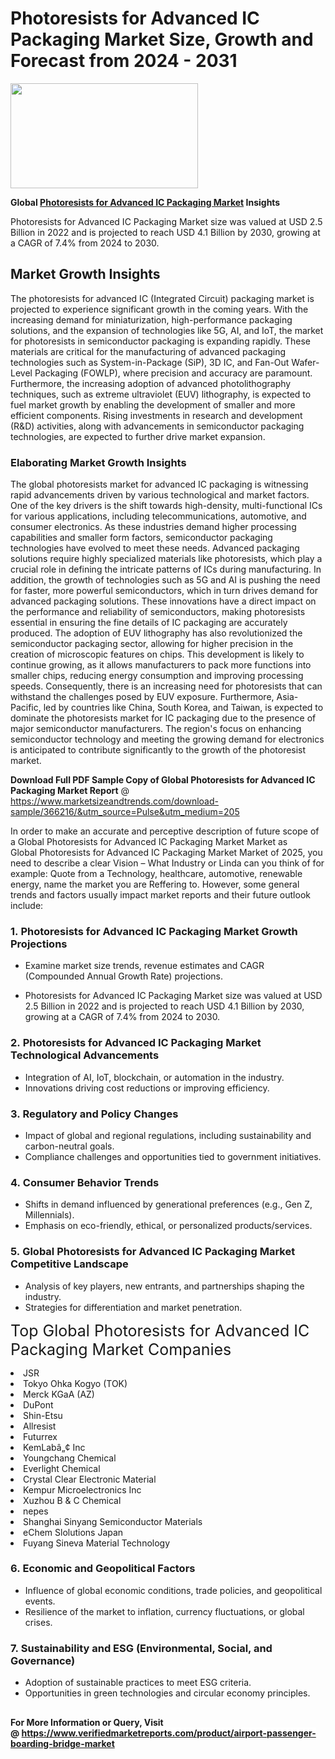 <H1>Photoresists for Advanced IC Packaging Market Size, Growth and Forecast from 2024 - 2031</H1><img class="aligncenter size-medium wp-image-584254" src="https://thirdeyenews.in/wp-content/uploads/2024/09/Global-Market-Research-300x168.jpeg" alt="" width="300" height="168" /><p><strong>Global&nbsp;<a href="https://www.marketsizeandtrends.com/download-sample/366216/&amp;utm_source=Pulse&amp;utm_medium=205">Photoresists for Advanced IC Packaging Market</a> Insights</strong></p><p>Photoresists for Advanced IC Packaging Market size was valued at USD 2.5 Billion in 2022 and is projected to reach USD 4.1 Billion by 2030, growing at a CAGR of 7.4% from 2024 to 2030.</p><p><h2>Market Growth Insights</h2> The photoresists for advanced IC (Integrated Circuit) packaging market is projected to experience significant growth in the coming years. With the increasing demand for miniaturization, high-performance packaging solutions, and the expansion of technologies like 5G, AI, and IoT, the market for photoresists in semiconductor packaging is expanding rapidly. These materials are critical for the manufacturing of advanced packaging technologies such as System-in-Package (SiP), 3D IC, and Fan-Out Wafer-Level Packaging (FOWLP), where precision and accuracy are paramount. Furthermore, the increasing adoption of advanced photolithography techniques, such as extreme ultraviolet (EUV) lithography, is expected to fuel market growth by enabling the development of smaller and more efficient components. Rising investments in research and development (R&D) activities, along with advancements in semiconductor packaging technologies, are expected to further drive market expansion. <h3>Elaborating Market Growth Insights</h3> The global photoresists market for advanced IC packaging is witnessing rapid advancements driven by various technological and market factors. One of the key drivers is the shift towards high-density, multi-functional ICs for various applications, including telecommunications, automotive, and consumer electronics. As these industries demand higher processing capabilities and smaller form factors, semiconductor packaging technologies have evolved to meet these needs. Advanced packaging solutions require highly specialized materials like photoresists, which play a crucial role in defining the intricate patterns of ICs during manufacturing. In addition, the growth of technologies such as 5G and AI is pushing the need for faster, more powerful semiconductors, which in turn drives demand for advanced packaging solutions. These innovations have a direct impact on the performance and reliability of semiconductors, making photoresists essential in ensuring the fine details of IC packaging are accurately produced. The adoption of EUV lithography has also revolutionized the semiconductor packaging sector, allowing for higher precision in the creation of microscopic features on chips. This development is likely to continue growing, as it allows manufacturers to pack more functions into smaller chips, reducing energy consumption and improving processing speeds. Consequently, there is an increasing need for photoresists that can withstand the challenges posed by EUV exposure. Furthermore, Asia-Pacific, led by countries like China, South Korea, and Taiwan, is expected to dominate the photoresists market for IC packaging due to the presence of major semiconductor manufacturers. The region's focus on enhancing semiconductor technology and meeting the growing demand for electronics is anticipated to contribute significantly to the growth of the photoresist market. </p><p><span class=""><strong>Download Full PDF Sample Copy of Global Photoresists for Advanced IC Packaging Market Report</strong> @ <a href="https://www.marketsizeandtrends.com/download-sample/366216/&amp;utm_source=Pulse&amp;utm_medium=205" target="_blank">https://www.marketsizeandtrends.com/download-sample/366216/&amp;utm_source=Pulse&amp;utm_medium=205</a></span></p><p>In order to make an accurate and perceptive description of future scope of a Global&nbsp;Photoresists for Advanced IC Packaging Market Market as Global&nbsp;Photoresists for Advanced IC Packaging Market Market of 2025, you need to describe a clear Vision &ndash; What Industry or Linda can you think of for example: Quote from a Technology, healthcare, automotive, renewable energy, name the market you are Reffering to. However, some general trends and factors usually impact market reports and their future outlook include:</p><h3>1.&nbsp;<strong>Photoresists for Advanced IC Packaging Market Growth Projections</strong></h3><ul><li>Examine market size trends, revenue estimates and CAGR (Compounded Annual Growth Rate) projections.</li><li><p>Photoresists for Advanced IC Packaging Market size was valued at USD 2.5 Billion in 2022 and is projected to reach USD 4.1 Billion by 2030, growing at a CAGR of 7.4% from 2024 to 2030.</p></li></ul><h3>2.&nbsp;<strong>Photoresists for Advanced IC Packaging Market Technological Advancements</strong></h3><ul><li>Integration of AI, IoT, blockchain, or automation in the industry.</li><li>Innovations driving cost reductions or improving efficiency.</li></ul><h3>3.&nbsp;<strong>Regulatory and Policy Changes</strong></h3><ul><li>Impact of global and regional regulations, including sustainability and carbon-neutral goals.</li><li>Compliance challenges and opportunities tied to government initiatives.</li></ul><h3>4.&nbsp;<strong>Consumer Behavior Trends</strong></h3><ul><li>Shifts in demand influenced by generational preferences (e.g., Gen Z, Millennials).</li><li>Emphasis on eco-friendly, ethical, or personalized products/services.</li></ul><h3>5.&nbsp;<strong>Global Photoresists for Advanced IC Packaging Market Competitive Landscape</strong></h3><ul><li>Analysis of key players, new entrants, and partnerships shaping the industry.</li><li>Strategies for differentiation and market penetration.</li></ul><p data-pm-slice="1 1 []"><span style="color: inherit; font-family: inherit; font-size: 25px;">Top Global Photoresists for Advanced IC Packaging Market Companies</span></p><div class="" data-test-id=""><p><li>JSR</li><li> Tokyo Ohka Kogyo (TOK)</li><li> Merck KGaA (AZ)</li><li> DuPont</li><li> Shin-Etsu</li><li> Allresist</li><li> Futurrex</li><li> KemLabâ„¢ Inc</li><li> Youngchang Chemical</li><li> Everlight Chemical</li><li> Crystal Clear Electronic Material</li><li> Kempur Microelectronics Inc</li><li> Xuzhou B & C Chemical</li><li> nepes</li><li> Shanghai Sinyang Semiconductor Materials</li><li> eChem Slolutions Japan</li><li> Fuyang Sineva Material Technology</li></p></div><h3>6.&nbsp;<strong>Economic and Geopolitical Factors</strong></h3><ul><li>Influence of global economic conditions, trade policies, and geopolitical events.</li><li>Resilience of the market to inflation, currency fluctuations, or global crises.</li></ul><h3>7.&nbsp;<strong>Sustainability and ESG (Environmental, Social, and Governance)</strong></h3><ul><li>Adoption of sustainable practices to meet ESG criteria.</li><li>Opportunities in green technologies and circular economy principles.</li></ul><h2><strong style="font-size: 14px;">For More Information or Query, Visit @&nbsp;</strong><a style="background-color: #ffffff; font-size: 14px;" href="https://www.marketsizeandtrends.com/report/photoresists-for-advanced-ic-packaging-market/" target="_blank">https://www.verifiedmarketreports.com/product/airport-passenger-boarding-bridge-market</a></h2>
